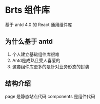 # Brts 组件库

基于 antd 4.0 的 React 通用组件库

## 为什么基于 antd 
1. 个人建立基础组件库很难
2. Antd是成熟且受人喜爱的
3. 这套组件库更多的是针对业务形态的封装

## 结构介绍
page 是静态站点代码
components 是组件代码